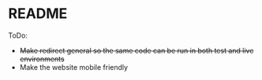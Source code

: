 # README

ToDo: 
- ~~Make redirect general so the same code can be run in both test and live environments~~
- Make the website mobile friendly